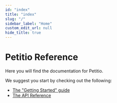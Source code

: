 ```yaml
---
id: "index"
title: "index"
slug: "/"
sidebar_label: "Home"
custom_edit_url: null
hide_title: true
---
```


# Petitio Reference

Here you will find the documentation for Petitio.

We suggest you start by checking out the following:
- [The "Getting Started" guide](/docs/guides/getting-started)
- [The API Reference](/docs/pkg)
